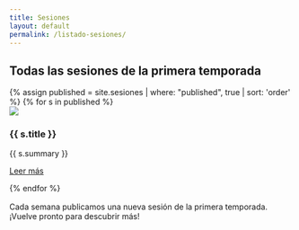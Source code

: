 ```yaml
---
title: Sesiones
layout: default
permalink: /listado-sesiones/
---
```


<section class="section">
  <h2>Todas las sesiones de la primera temporada</h2>
  <div class="card-grid">
    {% assign published = site.sesiones | where: "published", true | sort: 'order' %}
    {% for s in published %}
      <article class="card">
        <img src="{{ s.imageurl | relative_url }}">
        <h3>{{ s.title }}</h3>
        <p>{{ s.summary }}</p>
        <p><a class="btn" href="{{ s.url | relative_url }}">Leer más</a></p>
      </article>
    {% endfor %}
  </div>
  <p style="margin-top:16px;color:var(--muted)">Cada semana publicamos una nueva sesión de la primera temporada. ¡Vuelve pronto para descubrir más!</p>
</section>
